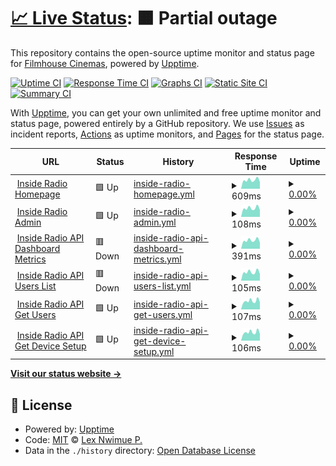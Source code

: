 # [📈 Live Status](https://lexNwimue.github.io/inside-radio-monitor): <!--live status--> **🟧 Partial outage**

This repository contains the open-source uptime monitor and status page for [Filmhouse Cinemas](<[lexnwimue.github.io](https://www.filmhouseng.com/)>), powered by [Upptime](https://github.com/upptime/upptime).

[![Uptime CI](https://github.com/lexNwimue/inside-radio-monitor/workflows/Uptime%20CI/badge.svg)](https://github.com/lexNwimue/inside-radio-monitor/actions?query=workflow%3A%22Uptime+CI%22)
[![Response Time CI](https://github.com/lexNwimue/inside-radio-monitor/workflows/Response%20Time%20CI/badge.svg)](https://github.com/lexNwimue/inside-radio-monitor/actions?query=workflow%3A%22Response+Time+CI%22)
[![Graphs CI](https://github.com/lexNwimue/inside-radio-monitor/workflows/Graphs%20CI/badge.svg)](https://github.com/lexNwimue/inside-radio-monitor/actions?query=workflow%3A%22Graphs+CI%22)
[![Static Site CI](https://github.com/lexNwimue/inside-radio-monitor/workflows/Static%20Site%20CI/badge.svg)](https://github.com/lexNwimue/inside-radio-monitor/actions?query=workflow%3A%22Static+Site+CI%22)
[![Summary CI](https://github.com/lexNwimue/inside-radio-monitor/workflows/Summary%20CI/badge.svg)](https://github.com/lexNwimue/inside-radio-monitor/actions?query=workflow%3A%22Summary+CI%22)

With [Upptime](https://upptime.js.org), you can get your own unlimited and free uptime monitor and status page, powered entirely by a GitHub repository. We use [Issues](https://github.com/lexNwimue/inside-radio-monitor/issues) as incident reports, [Actions](https://github.com/lexNwimue/inside-radio-monitor/actions) as uptime monitors, and [Pages](https://lexNwimue.github.io/inside-radio-monitor) for the status page.

<!--start: status pages-->
<!-- This summary is generated by Upptime (https://github.com/upptime/upptime) -->
<!-- Do not edit this manually, your changes will be overwritten -->
<!-- prettier-ignore -->
| URL | Status | History | Response Time | Uptime |
| --- | ------ | ------- | ------------- | ------ |
| <img alt="" src="https://icons.duckduckgo.com/ip3/insideradiong.com.ico" height="13"> [Inside Radio Homepage](https://insideradiong.com) | 🟩 Up | [inside-radio-homepage.yml](https://github.com/lexNwimue/inside-radio-monitor/commits/HEAD/history/inside-radio-homepage.yml) | <details><summary><img alt="Response time graph" src="./graphs/inside-radio-homepage/response-time-week.png" height="20"> 609ms</summary><br><a href="https://lexNwimue.github.io/inside-radio-monitor/history/inside-radio-homepage"><img alt="Response time 933" src="https://img.shields.io/endpoint?url=https%3A%2F%2Fraw.githubusercontent.com%2FlexNwimue%2Finside-radio-monitor%2FHEAD%2Fapi%2Finside-radio-homepage%2Fresponse-time.json"></a><br><a href="https://lexNwimue.github.io/inside-radio-monitor/history/inside-radio-homepage"><img alt="24-hour response time 599" src="https://img.shields.io/endpoint?url=https%3A%2F%2Fraw.githubusercontent.com%2FlexNwimue%2Finside-radio-monitor%2FHEAD%2Fapi%2Finside-radio-homepage%2Fresponse-time-day.json"></a><br><a href="https://lexNwimue.github.io/inside-radio-monitor/history/inside-radio-homepage"><img alt="7-day response time 609" src="https://img.shields.io/endpoint?url=https%3A%2F%2Fraw.githubusercontent.com%2FlexNwimue%2Finside-radio-monitor%2FHEAD%2Fapi%2Finside-radio-homepage%2Fresponse-time-week.json"></a><br><a href="https://lexNwimue.github.io/inside-radio-monitor/history/inside-radio-homepage"><img alt="30-day response time 810" src="https://img.shields.io/endpoint?url=https%3A%2F%2Fraw.githubusercontent.com%2FlexNwimue%2Finside-radio-monitor%2FHEAD%2Fapi%2Finside-radio-homepage%2Fresponse-time-month.json"></a><br><a href="https://lexNwimue.github.io/inside-radio-monitor/history/inside-radio-homepage"><img alt="1-year response time 933" src="https://img.shields.io/endpoint?url=https%3A%2F%2Fraw.githubusercontent.com%2FlexNwimue%2Finside-radio-monitor%2FHEAD%2Fapi%2Finside-radio-homepage%2Fresponse-time-year.json"></a></details> | <details><summary><a href="https://lexNwimue.github.io/inside-radio-monitor/history/inside-radio-homepage">0.00%</a></summary><a href="https://lexNwimue.github.io/inside-radio-monitor/history/inside-radio-homepage"><img alt="All-time uptime 11.64%" src="https://img.shields.io/endpoint?url=https%3A%2F%2Fraw.githubusercontent.com%2FlexNwimue%2Finside-radio-monitor%2FHEAD%2Fapi%2Finside-radio-homepage%2Fuptime.json"></a><br><a href="https://lexNwimue.github.io/inside-radio-monitor/history/inside-radio-homepage"><img alt="24-hour uptime 0.00%" src="https://img.shields.io/endpoint?url=https%3A%2F%2Fraw.githubusercontent.com%2FlexNwimue%2Finside-radio-monitor%2FHEAD%2Fapi%2Finside-radio-homepage%2Fuptime-day.json"></a><br><a href="https://lexNwimue.github.io/inside-radio-monitor/history/inside-radio-homepage"><img alt="7-day uptime 0.00%" src="https://img.shields.io/endpoint?url=https%3A%2F%2Fraw.githubusercontent.com%2FlexNwimue%2Finside-radio-monitor%2FHEAD%2Fapi%2Finside-radio-homepage%2Fuptime-week.json"></a><br><a href="https://lexNwimue.github.io/inside-radio-monitor/history/inside-radio-homepage"><img alt="30-day uptime 1.38%" src="https://img.shields.io/endpoint?url=https%3A%2F%2Fraw.githubusercontent.com%2FlexNwimue%2Finside-radio-monitor%2FHEAD%2Fapi%2Finside-radio-homepage%2Fuptime-month.json"></a><br><a href="https://lexNwimue.github.io/inside-radio-monitor/history/inside-radio-homepage"><img alt="1-year uptime 11.64%" src="https://img.shields.io/endpoint?url=https%3A%2F%2Fraw.githubusercontent.com%2FlexNwimue%2Finside-radio-monitor%2FHEAD%2Fapi%2Finside-radio-homepage%2Fuptime-year.json"></a></details>
| <img alt="" src="https://icons.duckduckgo.com/ip3/insideradiong.com.ico" height="13"> [Inside Radio Admin](https://insideradiong.com/customers) | 🟩 Up | [inside-radio-admin.yml](https://github.com/lexNwimue/inside-radio-monitor/commits/HEAD/history/inside-radio-admin.yml) | <details><summary><img alt="Response time graph" src="./graphs/inside-radio-admin/response-time-week.png" height="20"> 108ms</summary><br><a href="https://lexNwimue.github.io/inside-radio-monitor/history/inside-radio-admin"><img alt="Response time 186" src="https://img.shields.io/endpoint?url=https%3A%2F%2Fraw.githubusercontent.com%2FlexNwimue%2Finside-radio-monitor%2FHEAD%2Fapi%2Finside-radio-admin%2Fresponse-time.json"></a><br><a href="https://lexNwimue.github.io/inside-radio-monitor/history/inside-radio-admin"><img alt="24-hour response time 104" src="https://img.shields.io/endpoint?url=https%3A%2F%2Fraw.githubusercontent.com%2FlexNwimue%2Finside-radio-monitor%2FHEAD%2Fapi%2Finside-radio-admin%2Fresponse-time-day.json"></a><br><a href="https://lexNwimue.github.io/inside-radio-monitor/history/inside-radio-admin"><img alt="7-day response time 108" src="https://img.shields.io/endpoint?url=https%3A%2F%2Fraw.githubusercontent.com%2FlexNwimue%2Finside-radio-monitor%2FHEAD%2Fapi%2Finside-radio-admin%2Fresponse-time-week.json"></a><br><a href="https://lexNwimue.github.io/inside-radio-monitor/history/inside-radio-admin"><img alt="30-day response time 358" src="https://img.shields.io/endpoint?url=https%3A%2F%2Fraw.githubusercontent.com%2FlexNwimue%2Finside-radio-monitor%2FHEAD%2Fapi%2Finside-radio-admin%2Fresponse-time-month.json"></a><br><a href="https://lexNwimue.github.io/inside-radio-monitor/history/inside-radio-admin"><img alt="1-year response time 186" src="https://img.shields.io/endpoint?url=https%3A%2F%2Fraw.githubusercontent.com%2FlexNwimue%2Finside-radio-monitor%2FHEAD%2Fapi%2Finside-radio-admin%2Fresponse-time-year.json"></a></details> | <details><summary><a href="https://lexNwimue.github.io/inside-radio-monitor/history/inside-radio-admin">0.00%</a></summary><a href="https://lexNwimue.github.io/inside-radio-monitor/history/inside-radio-admin"><img alt="All-time uptime 11.64%" src="https://img.shields.io/endpoint?url=https%3A%2F%2Fraw.githubusercontent.com%2FlexNwimue%2Finside-radio-monitor%2FHEAD%2Fapi%2Finside-radio-admin%2Fuptime.json"></a><br><a href="https://lexNwimue.github.io/inside-radio-monitor/history/inside-radio-admin"><img alt="24-hour uptime 0.00%" src="https://img.shields.io/endpoint?url=https%3A%2F%2Fraw.githubusercontent.com%2FlexNwimue%2Finside-radio-monitor%2FHEAD%2Fapi%2Finside-radio-admin%2Fuptime-day.json"></a><br><a href="https://lexNwimue.github.io/inside-radio-monitor/history/inside-radio-admin"><img alt="7-day uptime 0.00%" src="https://img.shields.io/endpoint?url=https%3A%2F%2Fraw.githubusercontent.com%2FlexNwimue%2Finside-radio-monitor%2FHEAD%2Fapi%2Finside-radio-admin%2Fuptime-week.json"></a><br><a href="https://lexNwimue.github.io/inside-radio-monitor/history/inside-radio-admin"><img alt="30-day uptime 1.38%" src="https://img.shields.io/endpoint?url=https%3A%2F%2Fraw.githubusercontent.com%2FlexNwimue%2Finside-radio-monitor%2FHEAD%2Fapi%2Finside-radio-admin%2Fuptime-month.json"></a><br><a href="https://lexNwimue.github.io/inside-radio-monitor/history/inside-radio-admin"><img alt="1-year uptime 11.64%" src="https://img.shields.io/endpoint?url=https%3A%2F%2Fraw.githubusercontent.com%2FlexNwimue%2Finside-radio-monitor%2FHEAD%2Fapi%2Finside-radio-admin%2Fuptime-year.json"></a></details>
| <img alt="" src="https://icons.duckduckgo.com/ip3/api.insideradiong.com.ico" height="13"> [Inside Radio API Dashboard Metrics](https://api.insideradiong.com/overview) | 🟥 Down | [inside-radio-api-dashboard-metrics.yml](https://github.com/lexNwimue/inside-radio-monitor/commits/HEAD/history/inside-radio-api-dashboard-metrics.yml) | <details><summary><img alt="Response time graph" src="./graphs/inside-radio-api-dashboard-metrics/response-time-week.png" height="20"> 391ms</summary><br><a href="https://lexNwimue.github.io/inside-radio-monitor/history/inside-radio-api-dashboard-metrics"><img alt="Response time 438" src="https://img.shields.io/endpoint?url=https%3A%2F%2Fraw.githubusercontent.com%2FlexNwimue%2Finside-radio-monitor%2FHEAD%2Fapi%2Finside-radio-api-dashboard-metrics%2Fresponse-time.json"></a><br><a href="https://lexNwimue.github.io/inside-radio-monitor/history/inside-radio-api-dashboard-metrics"><img alt="24-hour response time 370" src="https://img.shields.io/endpoint?url=https%3A%2F%2Fraw.githubusercontent.com%2FlexNwimue%2Finside-radio-monitor%2FHEAD%2Fapi%2Finside-radio-api-dashboard-metrics%2Fresponse-time-day.json"></a><br><a href="https://lexNwimue.github.io/inside-radio-monitor/history/inside-radio-api-dashboard-metrics"><img alt="7-day response time 391" src="https://img.shields.io/endpoint?url=https%3A%2F%2Fraw.githubusercontent.com%2FlexNwimue%2Finside-radio-monitor%2FHEAD%2Fapi%2Finside-radio-api-dashboard-metrics%2Fresponse-time-week.json"></a><br><a href="https://lexNwimue.github.io/inside-radio-monitor/history/inside-radio-api-dashboard-metrics"><img alt="30-day response time 429" src="https://img.shields.io/endpoint?url=https%3A%2F%2Fraw.githubusercontent.com%2FlexNwimue%2Finside-radio-monitor%2FHEAD%2Fapi%2Finside-radio-api-dashboard-metrics%2Fresponse-time-month.json"></a><br><a href="https://lexNwimue.github.io/inside-radio-monitor/history/inside-radio-api-dashboard-metrics"><img alt="1-year response time 438" src="https://img.shields.io/endpoint?url=https%3A%2F%2Fraw.githubusercontent.com%2FlexNwimue%2Finside-radio-monitor%2FHEAD%2Fapi%2Finside-radio-api-dashboard-metrics%2Fresponse-time-year.json"></a></details> | <details><summary><a href="https://lexNwimue.github.io/inside-radio-monitor/history/inside-radio-api-dashboard-metrics">0.00%</a></summary><a href="https://lexNwimue.github.io/inside-radio-monitor/history/inside-radio-api-dashboard-metrics"><img alt="All-time uptime 0.00%" src="https://img.shields.io/endpoint?url=https%3A%2F%2Fraw.githubusercontent.com%2FlexNwimue%2Finside-radio-monitor%2FHEAD%2Fapi%2Finside-radio-api-dashboard-metrics%2Fuptime.json"></a><br><a href="https://lexNwimue.github.io/inside-radio-monitor/history/inside-radio-api-dashboard-metrics"><img alt="24-hour uptime 0.00%" src="https://img.shields.io/endpoint?url=https%3A%2F%2Fraw.githubusercontent.com%2FlexNwimue%2Finside-radio-monitor%2FHEAD%2Fapi%2Finside-radio-api-dashboard-metrics%2Fuptime-day.json"></a><br><a href="https://lexNwimue.github.io/inside-radio-monitor/history/inside-radio-api-dashboard-metrics"><img alt="7-day uptime 0.00%" src="https://img.shields.io/endpoint?url=https%3A%2F%2Fraw.githubusercontent.com%2FlexNwimue%2Finside-radio-monitor%2FHEAD%2Fapi%2Finside-radio-api-dashboard-metrics%2Fuptime-week.json"></a><br><a href="https://lexNwimue.github.io/inside-radio-monitor/history/inside-radio-api-dashboard-metrics"><img alt="30-day uptime 1.38%" src="https://img.shields.io/endpoint?url=https%3A%2F%2Fraw.githubusercontent.com%2FlexNwimue%2Finside-radio-monitor%2FHEAD%2Fapi%2Finside-radio-api-dashboard-metrics%2Fuptime-month.json"></a><br><a href="https://lexNwimue.github.io/inside-radio-monitor/history/inside-radio-api-dashboard-metrics"><img alt="1-year uptime 0.00%" src="https://img.shields.io/endpoint?url=https%3A%2F%2Fraw.githubusercontent.com%2FlexNwimue%2Finside-radio-monitor%2FHEAD%2Fapi%2Finside-radio-api-dashboard-metrics%2Fuptime-year.json"></a></details>
| <img alt="" src="https://icons.duckduckgo.com/ip3/api.insideradiong.com.ico" height="13"> [Inside Radio API Users List](https://api.insideradiong.com/users) | 🟥 Down | [inside-radio-api-users-list.yml](https://github.com/lexNwimue/inside-radio-monitor/commits/HEAD/history/inside-radio-api-users-list.yml) | <details><summary><img alt="Response time graph" src="./graphs/inside-radio-api-users-list/response-time-week.png" height="20"> 105ms</summary><br><a href="https://lexNwimue.github.io/inside-radio-monitor/history/inside-radio-api-users-list"><img alt="Response time 114" src="https://img.shields.io/endpoint?url=https%3A%2F%2Fraw.githubusercontent.com%2FlexNwimue%2Finside-radio-monitor%2FHEAD%2Fapi%2Finside-radio-api-users-list%2Fresponse-time.json"></a><br><a href="https://lexNwimue.github.io/inside-radio-monitor/history/inside-radio-api-users-list"><img alt="24-hour response time 102" src="https://img.shields.io/endpoint?url=https%3A%2F%2Fraw.githubusercontent.com%2FlexNwimue%2Finside-radio-monitor%2FHEAD%2Fapi%2Finside-radio-api-users-list%2Fresponse-time-day.json"></a><br><a href="https://lexNwimue.github.io/inside-radio-monitor/history/inside-radio-api-users-list"><img alt="7-day response time 105" src="https://img.shields.io/endpoint?url=https%3A%2F%2Fraw.githubusercontent.com%2FlexNwimue%2Finside-radio-monitor%2FHEAD%2Fapi%2Finside-radio-api-users-list%2Fresponse-time-week.json"></a><br><a href="https://lexNwimue.github.io/inside-radio-monitor/history/inside-radio-api-users-list"><img alt="30-day response time 116" src="https://img.shields.io/endpoint?url=https%3A%2F%2Fraw.githubusercontent.com%2FlexNwimue%2Finside-radio-monitor%2FHEAD%2Fapi%2Finside-radio-api-users-list%2Fresponse-time-month.json"></a><br><a href="https://lexNwimue.github.io/inside-radio-monitor/history/inside-radio-api-users-list"><img alt="1-year response time 114" src="https://img.shields.io/endpoint?url=https%3A%2F%2Fraw.githubusercontent.com%2FlexNwimue%2Finside-radio-monitor%2FHEAD%2Fapi%2Finside-radio-api-users-list%2Fresponse-time-year.json"></a></details> | <details><summary><a href="https://lexNwimue.github.io/inside-radio-monitor/history/inside-radio-api-users-list">0.00%</a></summary><a href="https://lexNwimue.github.io/inside-radio-monitor/history/inside-radio-api-users-list"><img alt="All-time uptime 0.00%" src="https://img.shields.io/endpoint?url=https%3A%2F%2Fraw.githubusercontent.com%2FlexNwimue%2Finside-radio-monitor%2FHEAD%2Fapi%2Finside-radio-api-users-list%2Fuptime.json"></a><br><a href="https://lexNwimue.github.io/inside-radio-monitor/history/inside-radio-api-users-list"><img alt="24-hour uptime 0.00%" src="https://img.shields.io/endpoint?url=https%3A%2F%2Fraw.githubusercontent.com%2FlexNwimue%2Finside-radio-monitor%2FHEAD%2Fapi%2Finside-radio-api-users-list%2Fuptime-day.json"></a><br><a href="https://lexNwimue.github.io/inside-radio-monitor/history/inside-radio-api-users-list"><img alt="7-day uptime 0.00%" src="https://img.shields.io/endpoint?url=https%3A%2F%2Fraw.githubusercontent.com%2FlexNwimue%2Finside-radio-monitor%2FHEAD%2Fapi%2Finside-radio-api-users-list%2Fuptime-week.json"></a><br><a href="https://lexNwimue.github.io/inside-radio-monitor/history/inside-radio-api-users-list"><img alt="30-day uptime 1.38%" src="https://img.shields.io/endpoint?url=https%3A%2F%2Fraw.githubusercontent.com%2FlexNwimue%2Finside-radio-monitor%2FHEAD%2Fapi%2Finside-radio-api-users-list%2Fuptime-month.json"></a><br><a href="https://lexNwimue.github.io/inside-radio-monitor/history/inside-radio-api-users-list"><img alt="1-year uptime 0.00%" src="https://img.shields.io/endpoint?url=https%3A%2F%2Fraw.githubusercontent.com%2FlexNwimue%2Finside-radio-monitor%2FHEAD%2Fapi%2Finside-radio-api-users-list%2Fuptime-year.json"></a></details>
| <img alt="" src="https://icons.duckduckgo.com/ip3/api.insideradiong.com.ico" height="13"> [Inside Radio API Get Users](https://api.insideradiong.com/users) | 🟩 Up | [inside-radio-api-get-users.yml](https://github.com/lexNwimue/inside-radio-monitor/commits/HEAD/history/inside-radio-api-get-users.yml) | <details><summary><img alt="Response time graph" src="./graphs/inside-radio-api-get-users/response-time-week.png" height="20"> 107ms</summary><br><a href="https://lexNwimue.github.io/inside-radio-monitor/history/inside-radio-api-get-users"><img alt="Response time 112" src="https://img.shields.io/endpoint?url=https%3A%2F%2Fraw.githubusercontent.com%2FlexNwimue%2Finside-radio-monitor%2FHEAD%2Fapi%2Finside-radio-api-get-users%2Fresponse-time.json"></a><br><a href="https://lexNwimue.github.io/inside-radio-monitor/history/inside-radio-api-get-users"><img alt="24-hour response time 108" src="https://img.shields.io/endpoint?url=https%3A%2F%2Fraw.githubusercontent.com%2FlexNwimue%2Finside-radio-monitor%2FHEAD%2Fapi%2Finside-radio-api-get-users%2Fresponse-time-day.json"></a><br><a href="https://lexNwimue.github.io/inside-radio-monitor/history/inside-radio-api-get-users"><img alt="7-day response time 107" src="https://img.shields.io/endpoint?url=https%3A%2F%2Fraw.githubusercontent.com%2FlexNwimue%2Finside-radio-monitor%2FHEAD%2Fapi%2Finside-radio-api-get-users%2Fresponse-time-week.json"></a><br><a href="https://lexNwimue.github.io/inside-radio-monitor/history/inside-radio-api-get-users"><img alt="30-day response time 109" src="https://img.shields.io/endpoint?url=https%3A%2F%2Fraw.githubusercontent.com%2FlexNwimue%2Finside-radio-monitor%2FHEAD%2Fapi%2Finside-radio-api-get-users%2Fresponse-time-month.json"></a><br><a href="https://lexNwimue.github.io/inside-radio-monitor/history/inside-radio-api-get-users"><img alt="1-year response time 112" src="https://img.shields.io/endpoint?url=https%3A%2F%2Fraw.githubusercontent.com%2FlexNwimue%2Finside-radio-monitor%2FHEAD%2Fapi%2Finside-radio-api-get-users%2Fresponse-time-year.json"></a></details> | <details><summary><a href="https://lexNwimue.github.io/inside-radio-monitor/history/inside-radio-api-get-users">0.00%</a></summary><a href="https://lexNwimue.github.io/inside-radio-monitor/history/inside-radio-api-get-users"><img alt="All-time uptime 11.64%" src="https://img.shields.io/endpoint?url=https%3A%2F%2Fraw.githubusercontent.com%2FlexNwimue%2Finside-radio-monitor%2FHEAD%2Fapi%2Finside-radio-api-get-users%2Fuptime.json"></a><br><a href="https://lexNwimue.github.io/inside-radio-monitor/history/inside-radio-api-get-users"><img alt="24-hour uptime 0.00%" src="https://img.shields.io/endpoint?url=https%3A%2F%2Fraw.githubusercontent.com%2FlexNwimue%2Finside-radio-monitor%2FHEAD%2Fapi%2Finside-radio-api-get-users%2Fuptime-day.json"></a><br><a href="https://lexNwimue.github.io/inside-radio-monitor/history/inside-radio-api-get-users"><img alt="7-day uptime 0.00%" src="https://img.shields.io/endpoint?url=https%3A%2F%2Fraw.githubusercontent.com%2FlexNwimue%2Finside-radio-monitor%2FHEAD%2Fapi%2Finside-radio-api-get-users%2Fuptime-week.json"></a><br><a href="https://lexNwimue.github.io/inside-radio-monitor/history/inside-radio-api-get-users"><img alt="30-day uptime 1.38%" src="https://img.shields.io/endpoint?url=https%3A%2F%2Fraw.githubusercontent.com%2FlexNwimue%2Finside-radio-monitor%2FHEAD%2Fapi%2Finside-radio-api-get-users%2Fuptime-month.json"></a><br><a href="https://lexNwimue.github.io/inside-radio-monitor/history/inside-radio-api-get-users"><img alt="1-year uptime 11.64%" src="https://img.shields.io/endpoint?url=https%3A%2F%2Fraw.githubusercontent.com%2FlexNwimue%2Finside-radio-monitor%2FHEAD%2Fapi%2Finside-radio-api-get-users%2Fuptime-year.json"></a></details>
| <img alt="" src="https://icons.duckduckgo.com/ip3/api.insideradiong.com.ico" height="13"> [Inside Radio API Get Device Setup](https://api.insideradiong.com/setup) | 🟩 Up | [inside-radio-api-get-device-setup.yml](https://github.com/lexNwimue/inside-radio-monitor/commits/HEAD/history/inside-radio-api-get-device-setup.yml) | <details><summary><img alt="Response time graph" src="./graphs/inside-radio-api-get-device-setup/response-time-week.png" height="20"> 106ms</summary><br><a href="https://lexNwimue.github.io/inside-radio-monitor/history/inside-radio-api-get-device-setup"><img alt="Response time 112" src="https://img.shields.io/endpoint?url=https%3A%2F%2Fraw.githubusercontent.com%2FlexNwimue%2Finside-radio-monitor%2FHEAD%2Fapi%2Finside-radio-api-get-device-setup%2Fresponse-time.json"></a><br><a href="https://lexNwimue.github.io/inside-radio-monitor/history/inside-radio-api-get-device-setup"><img alt="24-hour response time 103" src="https://img.shields.io/endpoint?url=https%3A%2F%2Fraw.githubusercontent.com%2FlexNwimue%2Finside-radio-monitor%2FHEAD%2Fapi%2Finside-radio-api-get-device-setup%2Fresponse-time-day.json"></a><br><a href="https://lexNwimue.github.io/inside-radio-monitor/history/inside-radio-api-get-device-setup"><img alt="7-day response time 106" src="https://img.shields.io/endpoint?url=https%3A%2F%2Fraw.githubusercontent.com%2FlexNwimue%2Finside-radio-monitor%2FHEAD%2Fapi%2Finside-radio-api-get-device-setup%2Fresponse-time-week.json"></a><br><a href="https://lexNwimue.github.io/inside-radio-monitor/history/inside-radio-api-get-device-setup"><img alt="30-day response time 109" src="https://img.shields.io/endpoint?url=https%3A%2F%2Fraw.githubusercontent.com%2FlexNwimue%2Finside-radio-monitor%2FHEAD%2Fapi%2Finside-radio-api-get-device-setup%2Fresponse-time-month.json"></a><br><a href="https://lexNwimue.github.io/inside-radio-monitor/history/inside-radio-api-get-device-setup"><img alt="1-year response time 112" src="https://img.shields.io/endpoint?url=https%3A%2F%2Fraw.githubusercontent.com%2FlexNwimue%2Finside-radio-monitor%2FHEAD%2Fapi%2Finside-radio-api-get-device-setup%2Fresponse-time-year.json"></a></details> | <details><summary><a href="https://lexNwimue.github.io/inside-radio-monitor/history/inside-radio-api-get-device-setup">0.00%</a></summary><a href="https://lexNwimue.github.io/inside-radio-monitor/history/inside-radio-api-get-device-setup"><img alt="All-time uptime 11.64%" src="https://img.shields.io/endpoint?url=https%3A%2F%2Fraw.githubusercontent.com%2FlexNwimue%2Finside-radio-monitor%2FHEAD%2Fapi%2Finside-radio-api-get-device-setup%2Fuptime.json"></a><br><a href="https://lexNwimue.github.io/inside-radio-monitor/history/inside-radio-api-get-device-setup"><img alt="24-hour uptime 0.00%" src="https://img.shields.io/endpoint?url=https%3A%2F%2Fraw.githubusercontent.com%2FlexNwimue%2Finside-radio-monitor%2FHEAD%2Fapi%2Finside-radio-api-get-device-setup%2Fuptime-day.json"></a><br><a href="https://lexNwimue.github.io/inside-radio-monitor/history/inside-radio-api-get-device-setup"><img alt="7-day uptime 0.00%" src="https://img.shields.io/endpoint?url=https%3A%2F%2Fraw.githubusercontent.com%2FlexNwimue%2Finside-radio-monitor%2FHEAD%2Fapi%2Finside-radio-api-get-device-setup%2Fuptime-week.json"></a><br><a href="https://lexNwimue.github.io/inside-radio-monitor/history/inside-radio-api-get-device-setup"><img alt="30-day uptime 1.38%" src="https://img.shields.io/endpoint?url=https%3A%2F%2Fraw.githubusercontent.com%2FlexNwimue%2Finside-radio-monitor%2FHEAD%2Fapi%2Finside-radio-api-get-device-setup%2Fuptime-month.json"></a><br><a href="https://lexNwimue.github.io/inside-radio-monitor/history/inside-radio-api-get-device-setup"><img alt="1-year uptime 11.64%" src="https://img.shields.io/endpoint?url=https%3A%2F%2Fraw.githubusercontent.com%2FlexNwimue%2Finside-radio-monitor%2FHEAD%2Fapi%2Finside-radio-api-get-device-setup%2Fuptime-year.json"></a></details>

<!--end: status pages-->

[**Visit our status website →**](https://lexNwimue.github.io/inside-radio-monitor)

## 📄 License

- Powered by: [Upptime](https://github.com/upptime/upptime)
- Code: [MIT](./LICENSE) © [Lex Nwimue P.](lexnwimue.github.io)
- Data in the `./history` directory: [Open Database License](https://opendatacommons.org/licenses/odbl/1-0/)
